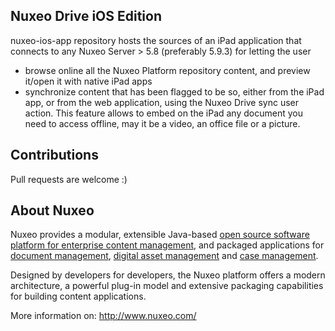 Nuxeo Drive iOS Edition
-----------------------
nuxeo-ios-app repository hosts the sources of an iPad application that connects to any Nuxeo Server > 5.8 (preferably 5.9.3) for letting the user
- browse online all the Nuxeo Platform repository content, and preview it/open it with native iPad apps
- synchronize content that has been flagged to be so, either from the iPad app, or from the web application, using the Nuxeo Drive sync user action. This feature allows to embed on the iPad any document you need to access offline, may it be a video, an office file or a picture.

Contributions
-------------
Pull requests are welcome :)


About Nuxeo
-----------

Nuxeo provides a modular, extensible Java-based
[open source software platform for enterprise content management](http://www.nuxeo.com/en/products/ep),
and packaged applications for [document management](http://www.nuxeo.com/en/products/document-management),
[digital asset management](http://www.nuxeo.com/en/products/dam) and
[case management](http://www.nuxeo.com/en/products/case-management).

Designed by developers for developers, the Nuxeo platform offers a modern
architecture, a powerful plug-in model and extensive packaging
capabilities for building content applications.

More information on: <http://www.nuxeo.com/>



